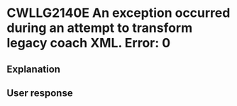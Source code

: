 # CWLLG2140E An exception occurred during an attempt to transform legacy coach XML.  Error: 0

## Explanation

## User response